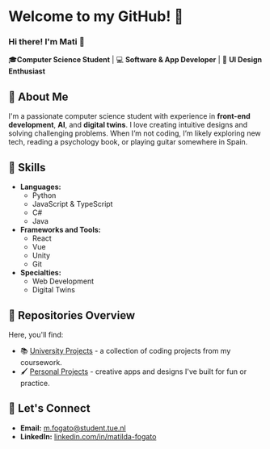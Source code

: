 # Welcome to my GitHub! 👋
### Hi there! I'm Mati 🤖

🎓**Computer Science Student** | 💻 **Software & App Developer** | 🎨 **UI Design Enthusiast**

## 👀 About Me
I'm a passionate computer science student with experience in **front-end development**, **AI**, and **digital twins**. I love creating intuitive designs and solving challenging problems. When I’m not coding, I’m likely exploring new tech, reading a psychology book, or playing guitar somewhere in Spain.

## 🔭 Skills
* **Languages:**
  * Python
  * JavaScript & TypeScript
  * C#
  * Java
* **Frameworks and Tools:**
  * React
  * Vue
  * Unity
  * Git
* **Specialties:**
  * Web Development
  * Digital Twins
## 📂 Repositories Overview
Here, you'll find:
* 📚 [University Projects](https://github.com/Matilda-Fogato-TUe) - a collection of coding projects from my coursework.
* 🖌️ [Personal Projects](https://github.com/Matilda03) - creative apps and designs I've built for fun or practice.
## 🤝 Let's Connect
* **Email:** m.fogato@student.tue.nl
* **LinkedIn:** [linkedin.com/in/matilda-fogato](https://www.linkedin.com/in/matilda-fogato/)

<!--
**Matilda03/Matilda03** is a ✨ _special_ ✨ repository because its `README.md` (this file) appears on your GitHub profile.

Here are some ideas to get you started:

- 🔭 I’m currently working on ...
- 🌱 I’m currently learning ...
- 👯 I’m looking to collaborate on ...
- 🤔 I’m looking for help with ...
- 💬 Ask me about ...
- 📫 How to reach me: ...
- 😄 Pronouns: ...
- ⚡ Fun fact: ...
-->
